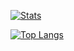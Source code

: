 [![Stats](https://github-readme-stats.vercel.app/api?username=hopedestruction&hide_border=true&show_icons=true&theme=dark&bg_color=00000000)](https://github.com/hopedestruction)

[![Top Langs](https://github-readme-stats.vercel.app/api/top-langs/?username=hopedestruction&layout=compact&hide_border=true&show_icons=true&theme=dark&bg_color=00000000)](https://github.com/hopedestruction)
